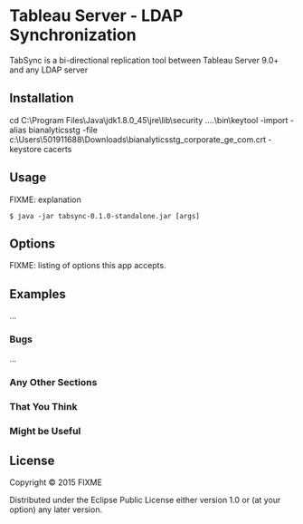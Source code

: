 ﻿# Tableau Server - LDAP Synchronization

TabSync is a bi-directional replication tool between Tableau Server 9.0+ and any LDAP server 

## Installation



cd C:\Program Files\Java\jdk1.8.0_45\jre\lib\security
..\..\bin\keytool -import -alias bianalyticsstg -file c:\Users\501911688\Downloads\bianalyticsstg_corporate_ge_com.crt  -keystore cacerts


## Usage

FIXME: explanation

    $ java -jar tabsync-0.1.0-standalone.jar [args]

## Options

FIXME: listing of options this app accepts.

## Examples

...

### Bugs

...

### Any Other Sections
### That You Think
### Might be Useful

## License

Copyright © 2015 FIXME

Distributed under the Eclipse Public License either version 1.0 or (at
your option) any later version.
